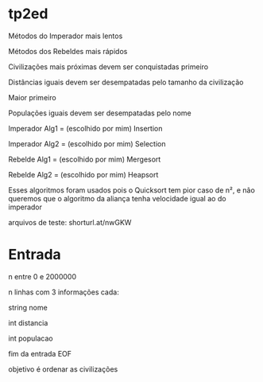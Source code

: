# tp2ed

Métodos do Imperador mais lentos


Métodos dos Rebeldes mais rápidos


Civilizações mais próximas devem ser conquistadas primeiro

Distâncias iguais devem ser desempatadas pelo tamanho da civilização

Maior primeiro

Populações iguais devem ser desempatadas pelo nome

Imperador Alg1 = (escolhido por mim) Insertion

Imperador Alg2 = (escolhido por mim) Selection


Rebelde Alg1 = (escolhido por mim) Mergesort

Rebelde Alg2 = (escolhido por mim) Heapsort

Esses algoritmos foram usados pois o Quicksort tem pior caso de n², e não queremos que o algoritmo da aliança tenha velocidade igual ao do imperador

arquivos de teste: shorturl.at/nwGKW

# Entrada

n entre 0 e 2000000

n linhas com 3 informações cada:

  string nome
  
  int distancia
  
  int populacao

fim da entrada EOF

objetivo é ordenar as civilizações

